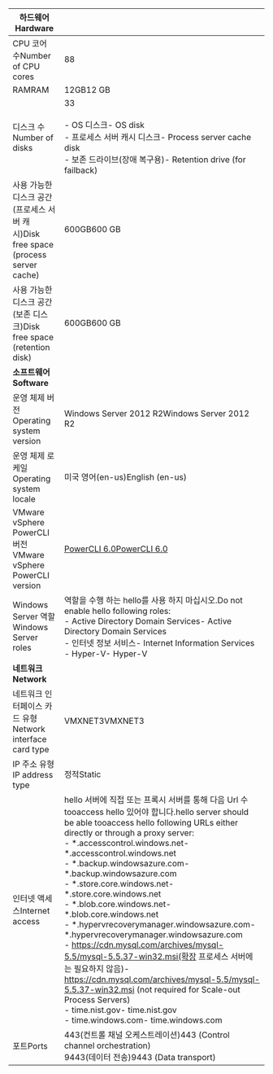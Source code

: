 | <span data-ttu-id="a0478-101">**하드웨어**</span><span class="sxs-lookup"><span data-stu-id="a0478-101">**Hardware**</span></span> | |
| --- |---|
| <span data-ttu-id="a0478-102">CPU 코어 수</span><span class="sxs-lookup"><span data-stu-id="a0478-102">Number of CPU cores</span></span>| <span data-ttu-id="a0478-103">8</span><span class="sxs-lookup"><span data-stu-id="a0478-103">8</span></span> |
| <span data-ttu-id="a0478-104">RAM</span><span class="sxs-lookup"><span data-stu-id="a0478-104">RAM</span></span>| <span data-ttu-id="a0478-105">12GB</span><span class="sxs-lookup"><span data-stu-id="a0478-105">12 GB</span></span>|
| <span data-ttu-id="a0478-106">디스크 수</span><span class="sxs-lookup"><span data-stu-id="a0478-106">Number of disks</span></span> | <span data-ttu-id="a0478-107">3</span><span class="sxs-lookup"><span data-stu-id="a0478-107">3</span></span> <br><br> <span data-ttu-id="a0478-108">- OS 디스크</span><span class="sxs-lookup"><span data-stu-id="a0478-108">- OS disk</span></span><br> <span data-ttu-id="a0478-109">- 프로세스 서버 캐시 디스크</span><span class="sxs-lookup"><span data-stu-id="a0478-109">- Process server cache disk</span></span><br> <span data-ttu-id="a0478-110">- 보존 드라이브(장애 복구용)</span><span class="sxs-lookup"><span data-stu-id="a0478-110">- Retention drive (for failback)</span></span>|
| <span data-ttu-id="a0478-111">사용 가능한 디스크 공간(프로세스 서버 캐시)</span><span class="sxs-lookup"><span data-stu-id="a0478-111">Disk free space (process server cache)</span></span> | <span data-ttu-id="a0478-112">600GB</span><span class="sxs-lookup"><span data-stu-id="a0478-112">600 GB</span></span>
| <span data-ttu-id="a0478-113">사용 가능한 디스크 공간(보존 디스크)</span><span class="sxs-lookup"><span data-stu-id="a0478-113">Disk free space (retention disk)</span></span> | <span data-ttu-id="a0478-114">600GB</span><span class="sxs-lookup"><span data-stu-id="a0478-114">600 GB</span></span>|
| <span data-ttu-id="a0478-115">**소프트웨어**</span><span class="sxs-lookup"><span data-stu-id="a0478-115">**Software**</span></span> | |
| <span data-ttu-id="a0478-116">운영 체제 버전</span><span class="sxs-lookup"><span data-stu-id="a0478-116">Operating system version</span></span> | <span data-ttu-id="a0478-117">Windows Server 2012 R2</span><span class="sxs-lookup"><span data-stu-id="a0478-117">Windows Server 2012 R2</span></span> |
| <span data-ttu-id="a0478-118">운영 체제 로케일</span><span class="sxs-lookup"><span data-stu-id="a0478-118">Operating system locale</span></span> | <span data-ttu-id="a0478-119">미국 영어(en-us)</span><span class="sxs-lookup"><span data-stu-id="a0478-119">English (en-us)</span></span>|
| <span data-ttu-id="a0478-120">VMware vSphere PowerCLI 버전</span><span class="sxs-lookup"><span data-stu-id="a0478-120">VMware vSphere PowerCLI version</span></span> | [<span data-ttu-id="a0478-121">PowerCLI 6.0</span><span class="sxs-lookup"><span data-stu-id="a0478-121">PowerCLI 6.0</span></span>](https://my.vmware.com/web/vmware/details?productId=491&downloadGroup=PCLI600R1 "PowerCLI 6.0")|
| <span data-ttu-id="a0478-122">Windows Server 역할</span><span class="sxs-lookup"><span data-stu-id="a0478-122">Windows Server roles</span></span> | <span data-ttu-id="a0478-123">역할을 수행 하는 hello를 사용 하지 마십시오.</span><span class="sxs-lookup"><span data-stu-id="a0478-123">Do not enable hello following roles:</span></span> <br> <span data-ttu-id="a0478-124">- Active Directory Domain Services</span><span class="sxs-lookup"><span data-stu-id="a0478-124">- Active Directory Domain Services</span></span> <br><span data-ttu-id="a0478-125">- 인터넷 정보 서비스</span><span class="sxs-lookup"><span data-stu-id="a0478-125">- Internet Information Services</span></span> <br> <span data-ttu-id="a0478-126">- Hyper-V</span><span class="sxs-lookup"><span data-stu-id="a0478-126">- Hyper-V</span></span> |
| <span data-ttu-id="a0478-127">**네트워크**</span><span class="sxs-lookup"><span data-stu-id="a0478-127">**Network**</span></span> | |
| <span data-ttu-id="a0478-128">네트워크 인터페이스 카드 유형</span><span class="sxs-lookup"><span data-stu-id="a0478-128">Network interface card type</span></span> | <span data-ttu-id="a0478-129">VMXNET3</span><span class="sxs-lookup"><span data-stu-id="a0478-129">VMXNET3</span></span> |
| <span data-ttu-id="a0478-130">IP 주소 유형</span><span class="sxs-lookup"><span data-stu-id="a0478-130">IP address type</span></span> | <span data-ttu-id="a0478-131">정적</span><span class="sxs-lookup"><span data-stu-id="a0478-131">Static</span></span> |
| <span data-ttu-id="a0478-132">인터넷 액세스</span><span class="sxs-lookup"><span data-stu-id="a0478-132">Internet access</span></span> | <span data-ttu-id="a0478-133">hello 서버에 직접 또는 프록시 서버를 통해 다음 Url 수 tooaccess hello 있어야 합니다.</span><span class="sxs-lookup"><span data-stu-id="a0478-133">hello server should be able tooaccess hello following URLs either directly or through a proxy server:</span></span> <br> <span data-ttu-id="a0478-134">- \*.accesscontrol.windows.net</span><span class="sxs-lookup"><span data-stu-id="a0478-134">- \*.accesscontrol.windows.net</span></span><br> <span data-ttu-id="a0478-135">- \*.backup.windowsazure.com</span><span class="sxs-lookup"><span data-stu-id="a0478-135">- \*.backup.windowsazure.com</span></span> <br><span data-ttu-id="a0478-136">- \*.store.core.windows.net</span><span class="sxs-lookup"><span data-stu-id="a0478-136">- \*.store.core.windows.net</span></span><br> <span data-ttu-id="a0478-137">- \*.blob.core.windows.net</span><span class="sxs-lookup"><span data-stu-id="a0478-137">- \*.blob.core.windows.net</span></span><br> <span data-ttu-id="a0478-138">- \*.hypervrecoverymanager.windowsazure.com</span><span class="sxs-lookup"><span data-stu-id="a0478-138">- \*.hypervrecoverymanager.windowsazure.com</span></span> <br> <span data-ttu-id="a0478-139">- https://cdn.mysql.com/archives/mysql-5.5/mysql-5.5.37-win32.msi(확장 프로세스 서버에는 필요하지 않음)</span><span class="sxs-lookup"><span data-stu-id="a0478-139">- https://cdn.mysql.com/archives/mysql-5.5/mysql-5.5.37-win32.msi (not required for Scale-out Process Servers)</span></span> <br> <span data-ttu-id="a0478-140">- time.nist.gov</span><span class="sxs-lookup"><span data-stu-id="a0478-140">- time.nist.gov</span></span> <br> <span data-ttu-id="a0478-141">- time.windows.com</span><span class="sxs-lookup"><span data-stu-id="a0478-141">- time.windows.com</span></span> |
| <span data-ttu-id="a0478-142">포트</span><span class="sxs-lookup"><span data-stu-id="a0478-142">Ports</span></span> | <span data-ttu-id="a0478-143">443(컨트롤 채널 오케스트레이션)</span><span class="sxs-lookup"><span data-stu-id="a0478-143">443 (Control channel orchestration)</span></span><br><span data-ttu-id="a0478-144">9443(데이터 전송)</span><span class="sxs-lookup"><span data-stu-id="a0478-144">9443 (Data transport)</span></span>|
